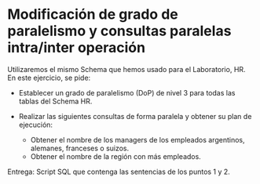 # Modificación de grado de paralelismo y consultas paralelas intra/inter operación

Utilizaremos el mismo Schema que hemos usado para el Laboratorio, HR.
En este ejercicio, se pide:

- Establecer un grado de paralelismo (DoP) de nivel 3 para todas las tablas del Schema HR.

- Realizar las siguientes consultas de forma paralela y obtener su plan de ejecución:
  * Obtener el nombre de los managers de los empleados argentinos, alemanes, franceses o suizos.
  * Obtener el nombre  de la región con más empleados.

Entrega: Script SQL que contenga las sentencias de los puntos 1 y 2.
